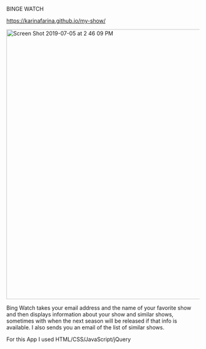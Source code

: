 BINGE WATCH

https://karinafarina.github.io/my-show/

<img width="704" alt="Screen Shot 2019-07-05 at 2 46 09 PM" src="https://user-images.githubusercontent.com/19866899/60741306-e3c68780-9f36-11e9-89d2-59b376695a1b.png">

Bing Watch takes your email address and the name of your favorite show and then displays information about your show and similar shows, sometimes with when the next season will be released if that info is available. I also sends you an email of the list of similar shows.

For this App I used HTML/CSS/JavaScript/jQuery
